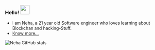 ### Hello! <img src="https://raw.githubusercontent.com/MartinHeinz/MartinHeinz/master/wave.gif" width="30px">

<!--
**NehaK745/NehaK745** is a ✨ _special_ ✨ repository because its `README.md` (this file) appears on your GitHub profile.

Here are some ideas to get you started:

- 🔭 I’m currently working on ...
- 🌱 I’m currently learning ...
- 👯 I’m looking to collaborate on ...
- 🤔 I’m looking for help with ...
- 💬 Ask me about ...
- 📫 How to reach me: ...
- 😄 Pronouns: ...
- ⚡ Fun fact: ...
-->



* I am Neha, a 21 year old Software engineer who loves learning about Blockchan and hacking-Stuff.
* [Know more...](https://serene-piroshki-5a65b8.netlify.app)




![Neha GitHub stats](https://github-readme-stats.vercel.app/api?username=NehaK745&show_icons=true&theme=radical)
 
